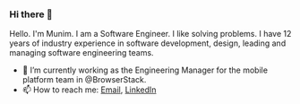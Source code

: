 ### Hi there 👋

Hello. I'm Munim. I am a Software Engineer. I like solving problems. I have 12 years of industry experience in software development, design, leading and managing software engineering teams.

- 🔭 I’m currently working as the Engineering Manager for the mobile platform team in @BrowserStack. 
- 📫 How to reach me: [Email](mailto:munim2020@gmail.com), [LinkedIn](https://www.linkedin.com/in/munim/?lipi=urn%3Ali%3Apage%3Ad_flagship3_feed%3B%2FbXFn%2FDTQYamRtrwv8hlAg%3D%3D)
